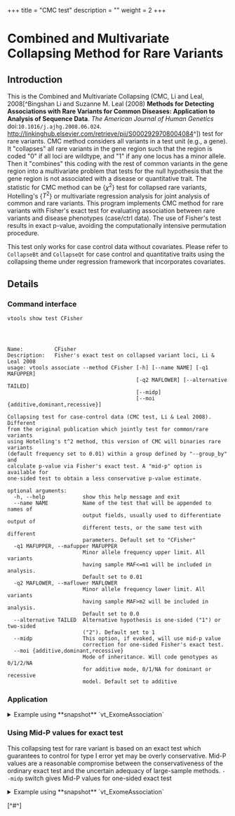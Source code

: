 
+++
title = "CMC test"
description = ""
weight = 2
+++



# Combined and Multivariate Collapsing Method for Rare Variants 




## Introduction

This is the Combined and Multivariate Collapsing (CMC, Li and Leal, 2008[^Bingshan Li and Suzanne M. Leal (2008) **Methods for Detecting Associations with Rare Variants for Common Diseases: Application to Analysis of Sequence Data**. *The American Journal of Human Genetics* doi:`10.1016/j.ajhg.2008.06.024`. <http://linkinghub.elsevier.com/retrieve/pii/S0002929708004084>^]) test for rare variants. CMC method considers all variants in a test unit (e.g., a gene). It "collapses" all rare variants in the gene region such that the region is coded "0" if all loci are wildtype, and "1" if any one locus has a minor allele. Then it "combines" this coding with the rest of common variants in the gene region into a multivariate problem that tests for the null hypothesis that the gene region is not associated with a disease or quantitative trait. The statistic for CMC method can be {$\chi^2$} test for collapsed rare variants, Hotelling's {$T^2$} or multivariate regression analysis for joint analysis of common and rare variants. This program implements CMC method for rare variants with Fisher's exact test for evaluating association between rare variants and disease phenotypes (case/ctrl data). The use of Fisher's test results in exact p-value, avoiding the computationally intensive permutation procedure. 

This test only works for case control data without covariates. Please refer to `CollapseBt` and `CollapseQt` for case control and quantitative traits using the collapsing theme under regression framework that incorporates covariates. 



## Details

### Command interface

    vtools show test CFisher
    



    Name:          CFisher
    Description:   Fisher's exact test on collapsed variant loci, Li & Leal 2008
    usage: vtools associate --method CFisher [-h] [--name NAME] [-q1 MAFUPPER]
                                             [-q2 MAFLOWER] [--alternative TAILED]
                                             [--midp]
                                             [--moi {additive,dominant,recessive}]
    
    Collapsing test for case-control data (CMC test, Li & Leal 2008). Different
    from the original publication which jointly test for common/rare variants
    using Hotelling's t^2 method, this version of CMC will binaries rare variants
    (default frequency set to 0.01) within a group defined by "--group_by" and
    calculate p-value via Fisher's exact test. A "mid-p" option is available for
    one-sided test to obtain a less conservative p-value estimate.
    
    optional arguments:
      -h, --help            show this help message and exit
      --name NAME           Name of the test that will be appended to names of
                            output fields, usually used to differentiate output of
                            different tests, or the same test with different
                            parameters. Default set to "CFisher"
      -q1 MAFUPPER, --mafupper MAFUPPER
                            Minor allele frequency upper limit. All variants
                            having sample MAF<=m1 will be included in analysis.
                            Default set to 0.01
      -q2 MAFLOWER, --maflower MAFLOWER
                            Minor allele frequency lower limit. All variants
                            having sample MAF>m2 will be included in analysis.
                            Default set to 0.0
      --alternative TAILED  Alternative hypothesis is one-sided ("1") or two-sided
                            ("2"). Default set to 1
      --midp                This option, if evoked, will use mid-p value
                            correction for one-sided Fisher's exact test.
      --moi {additive,dominant,recessive}
                            Mode of inheritance. Will code genotypes as 0/1/2/NA
                            for additive mode, 0/1/NA for dominant or recessive
                            model. Default set to additive
    



### Application

<details><summary> Example using **snapshot** `vt_ExomeAssociation`</summary> 



    vtools associate rare status -m "CFisher --name Fisher --alternative 2" --group_by name2 --\
    to_db cfisher -j8 > cfisher.txt
    



    INFO: 3180 samples are found
    INFO: 2632 groups are found
    INFO: Starting 8 processes to load genotypes
    Loading genotypes: 100% [======================================] 3,180 32.9/s in 00:01:36
    Testing for association: 100% [====================================] 2,632/147 26.5/s in 00:01:39
    INFO: Association tests on 2632 groups have completed. 147 failed.
    INFO: Using annotation DB cfisher in project test.
    INFO: Annotation database used to record results of association tests. Created on Wed, 30 Jan 2013 22:06:07
    



    vtools show fields | grep cfisher
    



    cfisher.name2                name2
    cfisher.sample_size_Fisher   sample size
    cfisher.num_variants_Fisher  number of variants in each group (adjusted for specified MAF
    cfisher.total_mac_Fisher     total minor allele counts in a group (adjusted for MOI)
    cfisher.statistic_Fisher     test statistic.
    cfisher.pvalue_Fisher        p-value
    



    head cfisher.txt
    



    name2	sample_size_Fisher	num_variants_Fisher	total_mac_Fisher	statistic_Fisher	pvalue_Fisher
    AAMP	3180	3	35	1.27335	0.593442
    ABCD3	3180	3	42	0.821622	1
    ABCB10	3180	6	122	1.33481	0.250852
    ABCB6	3180	7	151	0.91265	0.895567
    ABHD1	3180	5	29	0.913443	1
    ABCG8	3180	12	152	0.641297	0.15483
    ABCA12	3180	28	312	0.979172	1
    ABI2	3180	1	25	3.00046	0.020062
    ACADM	3180	4	103	0.477756	0.0807384
    

**QQ-plot**  Attach:cfisher.jpg 

</details>



### Using Mid-P values for exact test

This collapsing test for rare variant is based on an exact test which guarantees to control for type I error yet may be overly conservative. Mid-P values are a reasonable compromise between the conservativeness of the ordinary exact test and the uncertain adequacy of large-sample methods. `--midp` switch gives Mid-P values for one-sided exact test 

<details><summary> Example using **snapshot** `vt_ExomeAssociation`</summary> 



    vtools associate rare status -m "CFisher --name FisherMidP --alternative 1 --midp" --group_\
    by name2 --to_db cfisher -j8 > cfisher-midp.txt
    



    INFO: 3180 samples are found
    INFO: 2632 groups are found
    Loading genotypes: 100% [==========================] 3,180 33.3/s in 00:01:35
    Testing for association: 100% [================================] 2,632/147 25.9/s in 00:01:41
    INFO: Association tests on 2632 groups have completed. 147 failed.
    INFO: Using annotation DB cfisher in project test.
    INFO: Annotation database used to record results of association tests. Created on Wed, 30 Jan 2013 22:14:57
    



    vtools show fields | grep cfisher
    



    cfisher.name2                name2
    cfisher.sample_size_FisherMidP sample size
    cfisher.num_variants_FisherMidP number of variants in each group (adjusted for specified MAF
    cfisher.total_mac_FisherMidP total minor allele counts in a group (adjusted for MOI)
    cfisher.statistic_FisherMidP test statistic.
    cfisher.pvalue_FisherMidP    p-value
    



    head cfisher-midp.txt
    



    name2	sample_size_FisherMidP	num_variants_FisherMidP	total_mac_FisherMidP	statistic_FisherMidP	pvalue_FisherMidP
    AAMP	3180	3	35	1.27335	0.298742
    ABCB6	3180	7	151	0.91265	0.620991
    ABCG5	3180	6	87	1.26073	0.228907
    ABHD1	3180	5	29	0.913443	0.529454
    ABI2	3180	1	25	3.00046	0.0127947
    ABL2	3180	4	41	1.05884	0.431808
    ABCG8	3180	12	152	0.641297	0.932016
    ABCA4	3180	43	492	1.01841	0.448273
    ABCA12	3180	28	312	0.979172	0.535912
    

**QQ-plot**  Attach:cfisher-midp.jpg </details>

[^#^]